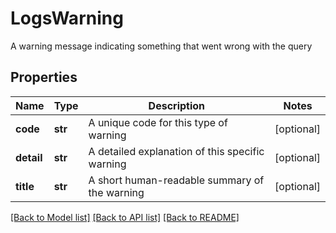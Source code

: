 # LogsWarning

A warning message indicating something that went wrong with the query
## Properties
Name | Type | Description | Notes
------------ | ------------- | ------------- | -------------
**code** | **str** | A unique code for this type of warning | [optional] 
**detail** | **str** | A detailed explanation of this specific warning | [optional] 
**title** | **str** | A short human-readable summary of the warning | [optional] 

[[Back to Model list]](README.md#documentation-for-models) [[Back to API list]](README.md#documentation-for-api-endpoints) [[Back to README]](README.md)


